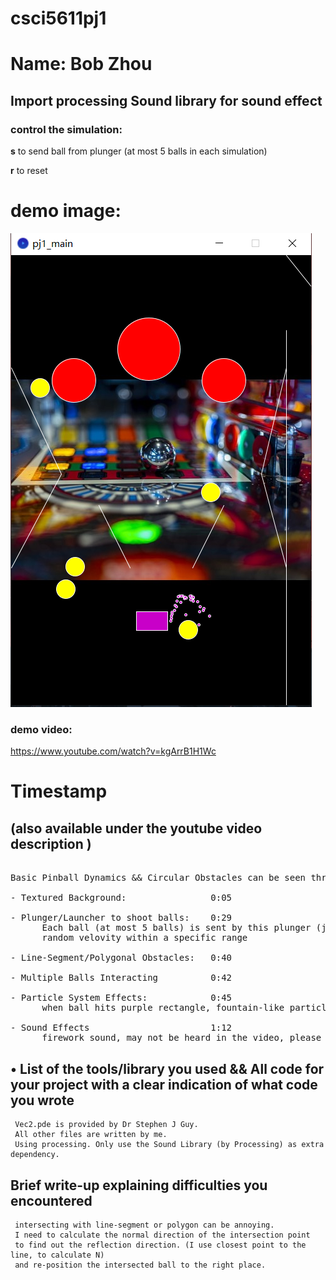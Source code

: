 # csci5611pj1    
# Name: Bob Zhou
## Import processing Sound library for sound effect
 

### control the simulation:

**s** to send ball from plunger (at most 5 balls in each simulation)

**r** to reset

# demo image:
![alt text](https://github.com/bobhansky/csci5611pj1/blob/main/img.png)

### demo video:

https://www.youtube.com/watch?v=kgArrB1H1Wc


# Timestamp
## (also available under the youtube video description )
<pre>

Basic Pinball Dynamics && Circular Obstacles can be seen throghout the video
  
- Textured Background:                0:05
  
- Plunger/Launcher to shoot balls:    0:29
      Each ball (at most 5 balls) is sent by this plunger (just a path seperated by a line) with a 
      random velovity within a specific range
  
- Line-Segment/Polygonal Obstacles:   0:40

- Multiple Balls Interacting          0:42
  
- Particle System Effects:            0:45
      when ball hits purple rectangle, fountain-like particle effects would be triggered.
  
- Sound Effects                       1:12
      firework sound, may not be heard in the video, please try it on local machine and then can hear it.
</pre>



## • List of the tools/library you used && All code for your project with a clear indication of what code you wrote
     Vec2.pde is provided by Dr Stephen J Guy.
     All other files are written by me.
     Using processing. Only use the Sound Library (by Processing) as extra dependency.

## Brief write-up explaining difficulties you encountered
     intersecting with line-segment or polygon can be annoying.
     I need to calculate the normal direction of the intersection point
     to find out the reflection direction. (I use closest point to the line, to calculate N)
     and re-position the intersected ball to the right place.
     

